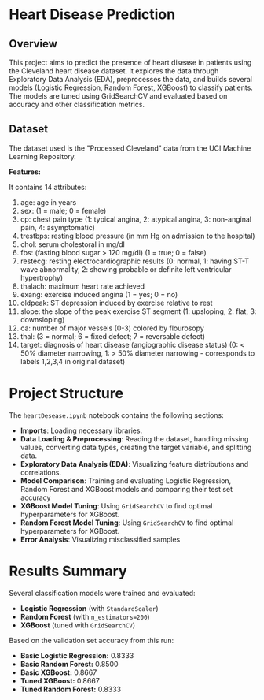# Heart Disease Prediction

## Overview

This project aims to predict the presence of heart disease in patients using the Cleveland heart disease dataset. It explores the data through Exploratory Data Analysis (EDA), preprocesses the data, and builds several models (Logistic Regression, Random Forest, XGBoost) to classify patients. The models are tuned using GridSearchCV and evaluated based on accuracy and other classification metrics.

## Dataset

The dataset used is the "Processed Cleveland" data from the UCI Machine Learning Repository. 

**Features:**

It contains 14 attributes:

1.  age: age in years
2.  sex: (1 = male; 0 = female)
3.  cp: chest pain type (1: typical angina, 2: atypical angina, 3: non-anginal pain, 4: asymptomatic)
4.  trestbps: resting blood pressure (in mm Hg on admission to the hospital)
5.  chol: serum cholestoral in mg/dl
6.  fbs: (fasting blood sugar > 120 mg/dl) (1 = true; 0 = false)
7.  restecg: resting electrocardiographic results (0: normal, 1: having ST-T wave abnormality, 2: showing probable or definite left ventricular hypertrophy)
8.  thalach: maximum heart rate achieved
9.  exang: exercise induced angina (1 = yes; 0 = no)
10. oldpeak: ST depression induced by exercise relative to rest
11. slope: the slope of the peak exercise ST segment (1: upsloping, 2: flat, 3: downsloping)
12. ca: number of major vessels (0-3) colored by flourosopy
13. thal: (3 = normal; 6 = fixed defect; 7 = reversable defect)
14. target: diagnosis of heart disease (angiographic disease status) (0: < 50% diameter narrowing, 1: > 50% diameter narrowing - corresponds to labels 1,2,3,4 in original dataset)

# Project Structure

The `heartDesease.ipynb` notebook contains the following sections:

- **Imports**: Loading necessary libraries.
- **Data Loading & Preprocessing**: Reading the dataset, handling missing values, converting data types, creating the target variable, and splitting data.
- **Exploratory Data Analysis (EDA)**: Visualizing feature distributions and correlations.
- **Model Comparison**: Training and evaluating Logistic Regression, Random Forest and XGBoost models and comparing their test set accuracy 
- **XGBoost Model Tuning**: Using `GridSearchCV` to find optimal hyperparameters for XGBoost.
- **Random Forest Model Tuning**: Using `GridSearchCV` to find optimal hyperparameters for XGBoost.
- **Error Analysis**: Visualizing misclassified samples


# Results Summary

Several classification models were trained and evaluated:

- **Logistic Regression** (with `StandardScaler`)
- **Random Forest** (with `n_estimators=200`)
- **XGBoost** (tuned with `GridSearchCV`)

Based on the validation set accuracy from this run:

- **Basic Logistic Regression:** 0.8333
- **Basic Random Forest:**       0.8500
- **Basic XGBoost:**            0.8667
- **Tuned XGBoost:**             0.8667
- **Tuned Random Forest:**       0.8333